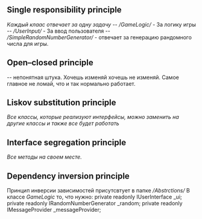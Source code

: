 ## Single responsibility principle
*Каждый клаас отвечает за одну задачу*
-- */GameLogic/* - За логику игры
-- */UserInput/* - За ввод пользователя
-- */SimpleRandomNumberGenerator/* - отвечает за генерацию рандомного числа для игры.
## Open–closed principle
-- непонятная штука. Хочешь изменяй хочешь не изменяй. Самое главное не ломай, что и так нормально работает.
## Liskov substitution principle
*Все классы, которые реализуют интерфейсы, можно заменить на другие классы и также все будет работать*
## Interface segregation principle
*Все методы на своем месте.*
## Dependency inversion principle
Принцип инверсии зависимостей присутсвтует в папке */Abstrctions/*
В классе *GameLogic* то, что нужно:
    private readonly IUserInterface _ui;
    private readonly IRandomNumberGenerator _random;
    private readonly IMessageProvider _messageProvider;